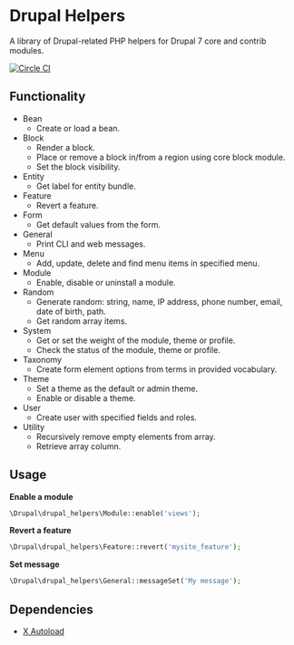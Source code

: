 Drupal Helpers
==============

A library of Drupal-related PHP helpers for Drupal 7 core and contrib modules.

[![Circle CI](https://circleci.com/gh/nicksantamaria/drupal_helpers.svg?style=svg)](https://circleci.com/gh/nicksantamaria/drupal_helpers)

Functionality
-------------

* Bean
  * Create or load a bean.
* Block
  * Render a block.
  * Place or remove a block in/from a region using core block module.
  * Set the block visibility.
* Entity
  * Get label for entity bundle.
* Feature
  * Revert a feature.
* Form
  * Get default values from the form.
* General
  * Print CLI and web messages.
* Menu
  * Add, update, delete and find menu items in specified menu.
* Module
	* Enable, disable or uninstall a module.
* Random
 	* Generate random: string, name, IP address, phone number, email, date of birth, path.
	* Get random array items.
* System
	* Get or set the weight of the module, theme or profile.
	* Check the status of the module, theme or profile.
* Taxonomy
	* Create form element options from terms in provided vocabulary.
* Theme
	* Set a theme as the default or admin theme.
	* Enable or disable a theme.
* User
	* Create user with specified fields and roles.
* Utility
	* Recursively remove empty elements from array.
	* Retrieve array column.

Usage
-----

**Enable a module**
```php
\Drupal\drupal_helpers\Module::enable('views');
```

**Revert a feature**
```php
\Drupal\drupal_helpers\Feature::revert('mysite_feature');
```

**Set message**
```php
\Drupal\drupal_helpers\General::messageSet('My message');
```

Dependencies
------------

- [X Autoload](https://www.drupal.org/project/xautoload)
